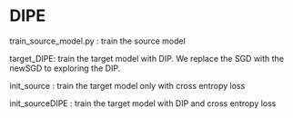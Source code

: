 # DIPE

train_source_model.py : train the source model

target_DIPE: train the target model with DIP. We replace the SGD with the newSGD to exploring the DIP.

init_source : train the target model only with cross entropy loss

init_sourceDIPE : train the target model with DIP and cross entropy loss
